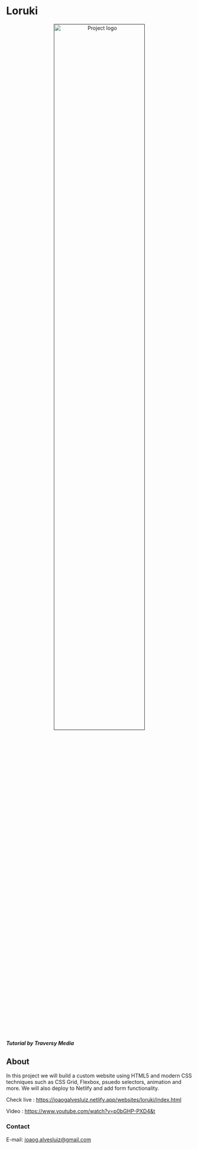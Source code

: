 # Loruki

<p align="center">
  <a href="" rel="noopener">
 <img width=70% height=70% src="/assets/" alt="Project logo"></a>
</p>

##### Tutorial by Traversy Media
## About <a name = "about"></a>

In this project we will build a custom website using HTML5 and modern CSS techniques such as CSS Grid, Flexbox, psuedo selectors, animation and more. We will also deploy to Netlify and add form functionality.

Check live : https://joaogalvesluiz.netlify.app/websites/loruki/index.html

Video : https://www.youtube.com/watch?v=p0bGHP-PXD4&t

### Contact
E-mail: joaog.alvesluiz@gmail.com
